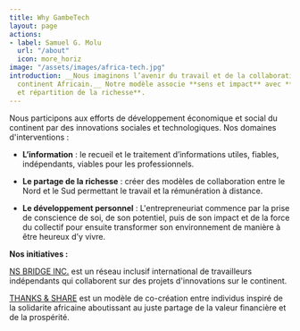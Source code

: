 ```yaml
---
title: Why GambeTech
layout: page
actions:
- label: Samuel G. Molu
  url: "/about"
  icon: more_horiz
image: "/assets/images/africa-tech.jpg"
introduction: __Nous imaginons l’avenir du travail et de la collaboration pour le
  continent Africain.__ Notre modèle associe **sens et impact** avec **mode de gouvernance
  et répartition de la richesse**.
---
```


Nous participons aux efforts de développement économique et social du continent par des innovations sociales et technologiques. Nos domaines d'interventions :

* __L’information__ : le recueil et le traitement d’informations utiles, fiables, indépendants, viables pour les professionnels.

* __Le partage de la richesse__ : créer des modèles de collaboration entre le Nord et le Sud permettant le travail et la rémunération à distance.

* __Le développement personnel__ :  L'entrepreneuriat commence par la prise de conscience de soi, de son potentiel, puis de son impact et de la force du collectif pour ensuite transformer son environnement de manière à être heureux d’y vivre.

**Nos initiatives :** 

 [NS BRIDGE INC.](# "North South BRIDGE") est un réseau inclusif international de travailleurs indépendants qui collaborent sur des projets d'innovations sur le continent.

[THANKS & SHARE](#) est un modèle de co-création entre individus inspiré de la solidarite africaine aboutissant au juste partage de la valeur financière et de la prospérité.